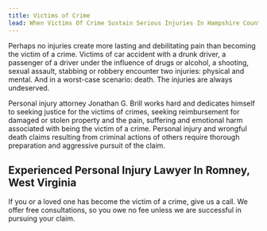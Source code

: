 ```yaml
---
title: Victims of Crime
lead: When Victims Of Crime Sustain Serious Injuries In Hampshire County And Statewide
---
```


Perhaps no injuries create more lasting and debilitating pain than becoming the victim of a crime. Victims of car accident with a drunk driver, a passenger of a driver under the influence of drugs or alcohol, a shooting, sexual assault, stabbing or robbery encounter two injuries: physical and mental. And in a worst-case scenario: death. The injuries are always undeserved.

Personal injury attorney Jonathan G. Brill works hard and dedicates himself to seeking justice for the victims of crimes, seeking reimbursement for damaged or stolen property and the pain, suffering and emotional harm associated with being the victim of a crime. Personal injury and wrongful death claims resulting from criminal actions of others require thorough preparation and aggressive pursuit of the claim.

## Experienced Personal Injury Lawyer In Romney, West Virginia

If you or a loved one has become the victim of a crime, give us a call. We offer free consultations, so you owe no fee unless we are successful in pursuing your claim.
